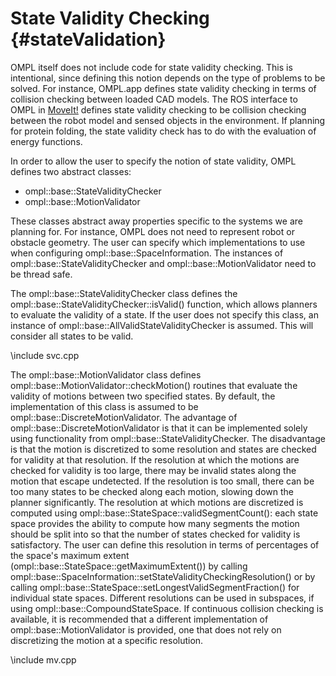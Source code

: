 State Validity Checking {#stateValidation}
=======================

OMPL itself does not include code for state validity checking. This is intentional, since defining this notion depends on the type of problems to be solved. For instance, OMPL.app defines state validity checking in terms of collision checking between loaded CAD models. The ROS interface to OMPL in [MoveIt!](http://moveit.ros.org) defines state validity checking to be collision checking between the robot model and sensed objects in the environment. If planning for protein folding, the state validity check has to do with the evaluation of energy functions.

In order to allow the user to specify the notion of state validity, OMPL defines two abstract classes:

- ompl::base::StateValidityChecker
- ompl::base::MotionValidator

These classes abstract away properties specific to the systems we are planning for. For instance, OMPL does not need to represent robot or obstacle geometry. The user can specify which implementations to use when configuring ompl::base::SpaceInformation. The instances of ompl::base::StateValidityChecker and ompl::base::MotionValidator need to be thread safe.

The ompl::base::StateValidityChecker class defines the ompl::base::StateValidityChecker::isValid() function, which allows planners to evaluate the validity of a state. If the user does not specify this class, an instance of ompl::base::AllValidStateValidityChecker is assumed. This will consider all states to be valid.

\include svc.cpp

The ompl::base::MotionValidator class defines ompl::base::MotionValidator::checkMotion() routines that evaluate the validity of motions between two specified states. By default, the implementation of this class is assumed to be ompl::base::DiscreteMotionValidator. The advantage of ompl::base::DiscreteMotionValidator is that it can be implemented solely using functionality from ompl::base::StateValidityChecker. The disadvantage is that the motion is discretized to some resolution and states are checked for validity at that resolution. If the resolution at which the motions are checked for validity is too large, there may be invalid states along the motion that escape undetected. If the resolution is too small, there can be too many states to be checked along each motion, slowing down the planner significantly. The resolution at which motions are discretized is computed using ompl::base::StateSpace::validSegmentCount(): each state space provides the ability to compute how many segments the motion should be split into so that the number of states checked for validity is satisfactory. The user can define this resolution in terms of percentages of the space's maximum extent (ompl::base::StateSpace::getMaximumExtent()) by calling ompl::base::SpaceInformation::setStateValidityCheckingResolution() or by calling ompl::base::StateSpace::setLongestValidSegmentFraction() for individual state spaces. Different resolutions can be used in subspaces, if using ompl::base::CompoundStateSpace. If continuous collision checking is available, it is recommended that a different implementation of ompl::base::MotionValidator is provided, one that does not rely on discretizing the motion at a specific resolution.

\include mv.cpp
